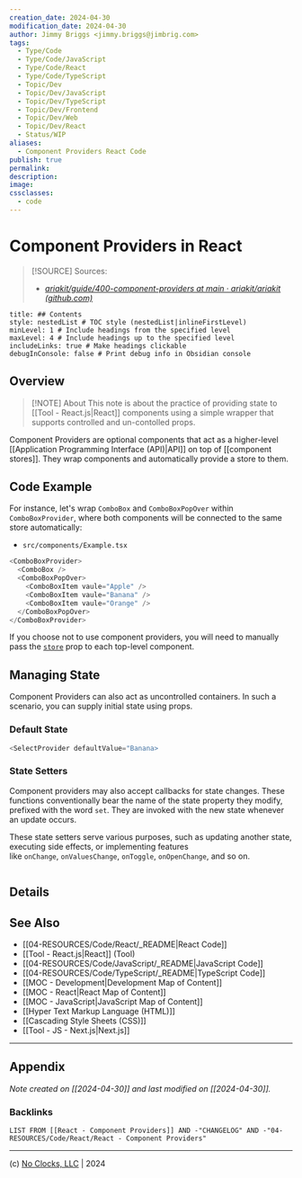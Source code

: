 ```yaml
---
creation_date: 2024-04-30
modification_date: 2024-04-30
author: Jimmy Briggs <jimmy.briggs@jimbrig.com>
tags:
  - Type/Code
  - Type/Code/JavaScript
  - Type/Code/React
  - Type/Code/TypeScript
  - Topic/Dev
  - Topic/Dev/JavaScript
  - Topic/Dev/TypeScript
  - Topic/Dev/Frontend
  - Topic/Dev/Web
  - Topic/Dev/React
  - Status/WIP
aliases:
  - Component Providers React Code
publish: true
permalink:
description:
image:
cssclasses:
  - code
---
```


# Component Providers in React

> [!SOURCE] Sources:
> - *[ariakit/guide/400-component-providers at main · ariakit/ariakit (github.com)](https://github.com/ariakit/ariakit/tree/main/guide/400-component-providers)*

```table-of-contents
title: ## Contents 
style: nestedList # TOC style (nestedList|inlineFirstLevel)
minLevel: 1 # Include headings from the specified level
maxLevel: 4 # Include headings up to the specified level
includeLinks: true # Make headings clickable
debugInConsole: false # Print debug info in Obsidian console
```

## Overview

> [!NOTE] About
> This note is about the practice of providing state to [[Tool - React.js|React]] components using a simple wrapper that supports controlled and un-contolled props.

Component Providers are optional components that act as a higher-level [[Application Programming Interface (API)|API]] on top of [[component stores]]. They wrap components and automatically provide a store to them.

## Code Example

For instance, let's wrap `ComboBox` and `ComboBoxPopOver` within `ComboBoxProvider`, where both components will be connected to the same store automatically: 

- `src/components/Example.tsx`

```typescript
<ComboBoxProvider>
  <ComboBox />
  <ComboBoxPopOver>
    <ComboBoxItem vaule="Apple" />
    <ComboBoxItem vaule="Banana" />
    <ComboBoxItem vaule="Orange" />
  </ComboBoxPopOver>
</ComboBoxProvider>  
```

If you choose not to use component providers, you will need to manually pass the [`store`](https://github.com/ariakit/ariakit/blob/main/reference/combobox#store) prop to each top-level component.

## Managing State

Component Providers can also act as uncontrolled containers. In such a scenario, you can supply initial state using props.

### Default State

```typescript
<SelectProvider defaultValue="Banana>
```


### State Setters

Component providers may also accept callbacks for state changes. These functions conventionally bear the name of the state property they modify, prefixed with the word `set`. They are invoked with the new state whenever an update occurs.

These state setters serve various purposes, such as updating another state, executing side effects, or implementing features like `onChange`, `onValuesChange`, `onToggle`, `onOpenChange`, and so on.

```typescript

```



## Details



## See Also

- [[04-RESOURCES/Code/React/_README|React Code]]
- [[Tool - React.js|React]] (Tool)
- [[04-RESOURCES/Code/JavaScript/_README|JavaScript Code]]
- [[04-RESOURCES/Code/TypeScript/_README|TypeScript Code]]
- [[MOC - Development|Development Map of Content]]
- [[MOC - React|React Map of Content]]
- [[MOC - JavaScript|JavaScript Map of Content]]
- [[Hyper Text Markup Language (HTML)]]
- [[Cascading Style Sheets (CSS)]]
- [[Tool - JS - Next.js|Next.js]]


***

## Appendix

*Note created on [[2024-04-30]] and last modified on [[2024-04-30]].*

### Backlinks

```dataview
LIST FROM [[React - Component Providers]] AND -"CHANGELOG" AND -"04-RESOURCES/Code/React/React - Component Providers"
```

***

(c) [No Clocks, LLC](https://github.com/noclocks) | 2024
